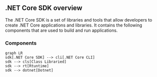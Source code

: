 
## .NET Core SDK overview
The .NET Core SDK is a set of libraries and tools that allow developers to create .NET Core applications and libraries. It contains the following components that are used to build and run applications.

### Components

```mermaid
graph LR
sdk[.NET Core SDK] --> cli[.NET Core CLI]
sdk --> cls[Class Libraried]
sdk --> rt[Rtuntime]
sdk --> dotnet[Dotnet]

```
